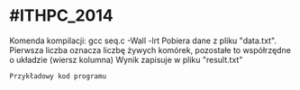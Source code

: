 #ITHPC_2014
==========
Komenda kompilacji: gcc seq.c -Wall -lrt
Pobiera dane z pliku "data.txt". Pierwsza liczba oznacza liczbę żywych komórek, pozostałe to współrzędne o układzie (wiersz kolumna)
Wynik zapisuje w pliku "result.txt"

```
Przykładowy kod programu
```
